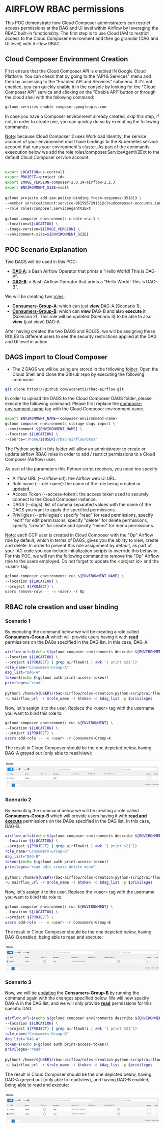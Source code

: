 # AIRFLOW RBAC permissions
This POC demonstrate how Cloud Composer administrators can restrict access permissions at the DAG and UI level within Airflow by leveraging the RBAC built-in functionality. The first step is to use Cloud IAM to restrict access to the Cloud Composer environment and then go granular (DAG and UI level) with Airflow RBAC.

## Cloud Composer Environment Creation
First ensure that the Cloud Composer API is enabled IN Google Cloud Platform. You can check that by going to the "API & Services" menu and then by accessing to the "Enabled API and Services" submenu. If it's not enabled, you can quickly enable it in the console by looking for the "Cloud Composer API" service and clicking on the "Enable API" button or through the cloud shell with the following command:

```bash
gcloud services enable composer.googleapis.com
```

In case you have a Composer environment already created, skip this step, if not, in order to create one, you can quickly do so by executing the following commands.

<u>Note</u>: because Cloud Composer 2 uses Workload Identity, the service account of your environment must have bindings to the Kubernetes service account that runs your environment's cluster. As part of the commands exeecution below we add the role roles/composer.ServiceAgentV2Ext to the default Cloud Composer service account.

```bash

export LOCATION=us-central1
export PROJECT=<project id>
export IMAGE_VERSION=composer-2.0.14-airflow-2.2.3
export ENVIRONMENT_SIZE=small

gcloud projects add-iam-policy-binding fresh-sequence-351813 \
--member serviceAccount:service-962595729151@cloudcomposer-accounts.iam.gserviceaccount.com \
--role roles/composer.ServiceAgentV2Ext

gcloud composer environments create env-1 \
--location=${LOCATION} \
--image-version=${IMAGE_VERSION} \
--environment-size=${ENVIRONMENT_SIZE}
```

## POC Scenario Explanation

Two DAGS will be used in this POC:
- <b><u>DAG A</u></b>: a Bash Airflow Operator that prints a "Hello World! This is DAG-A".
- <b><u>DAG-B</u></b>: a Bash Airflow Operator that prints a "Hello World! This is DAG-B".

We will be creating two <u>roles</u>:
- <b><u>Consumers-Group-A</u></b>: which can just <b>view</b> DAG-A (Scenario 1).
- <b><u>Consumers-Group-B</u></b>: which can <b>view</b> DAG-B and also <b>execute</b> it (Scenario 2). This role will be updated (Scenario 3) to be able to also <b>view</b> (just view) DAG-A.

After having created the two DAGS and ROLES, we will be assigning these ROLES to different users to see the security restrictions applied at the DAG and UI level in action.

## DAGS import to Cloud Composer
- The 2 DAGS we will be using are stored in the following [folder](https://github.com/wcanetti/rbac-airflow/tree/main/dags). Open the Cloud Shell and clone the GitHub repo by executing the following command:

```bash
git clone https://github.com/wcanetti/rbac-airflow.git
```

In order to upload the DAGS to the Cloud Composer DAGS folder, please execute the following command. Please first replace the <u>composer-environment-name</u> tag with the Cloud Composer environment name.

```bash
export ENVIRONMENT_NAME=<composer-environment-name>
gcloud composer environments storage dags import \
--environment ${ENVIRONMENT_NAME} \
--location ${LOCATION} \
--source="/home/${USER}/rbac-airflow/DAGs"
```

The Python script in this [folder](https://github.com/wcanetti/rbac-airflow/tree/main/roles-creation-python-script) will allow an administrator to create or update airflow RBAC roles in order to add / restrict permissions to a Cloud Composer (Airflow) user.

As part of the parameters this Python script receives, you need too specify:
- Airflow URL (--airflow-url): the Airflow web UI URL.
- Role name (--role-name): the name of the role being created or updated.
- Access Token (--access-token): the access token used to securely connect to the Cloud Composer instance.
- DAGS (--dags): list of comma separated values with the name of the DAGS you want to apply the specified permissions.
- Priviligies (--privilegies): specify "read" for read permissions, specify "edit" for edit permissions, specify "delete" for delete permissions, specify "create" for create and specify "menu" for menu permissions.

<u>Note</u>: each GCP user is created in Cloud Composer with the "Op" Airflow role by default, which in terms of DAGS, gives you the ability to view, create and delete. In order to prevent this role assignment by default, as part of your IAC code you can include initialization scripts to override this behavior. For this POC, we will run the following command to remove the "Op" Airflow role to the users employed. Do not forget to update the \<project id\> and the \<user\> tag.

```bash
gcloud composer environments run ${ENVIRONMENT_NAME} \
--location ${LOCATION} \
--project ${PROJECT} \
users remove-role -- -e <user> -r Op
```

## RBAC role creation and user binding

### Scenario 1

By executing the command below we will be creating a role called <b>Consumers-Group-A</b> which will provide users having it with <b><u>read</u></b> permissions on the DAGs specified in the DAG list. In this case, DAG-A.

```bash
airflow_url=$(echo $(gcloud composer environments describe ${ENVIRONMENT} \
--location ${LOCATION} \
--project ${PROJECT} | grep airflowUri | awk '{ print $2}'))
role_name="Consumers-Group-A"
dag_list="DAG-A"
token=$(echo $(gcloud auth print-access-token))
privileges="read"

python3 /home/${USER}/rbac-airflow/roles-creation-python-script/airflow_rbac_roles.py \
-u $airflow_url -r $role_name -t $token -d $dag_list -p $privileges
```

Now, let's assign it to the user. Replace the \<user\> tag with the username you want to bind this role to.

```bash
gcloud composer environments run ${ENVIRONMENT} \ 
--location ${LOCATION} \ 
--project ${PROJECT} \ 
users add-role -- -e <user> -r Consumers-Group-A
```

The result in Cloud Composer should be the one depicted below, having DAG-A greyed out (only able to read/view):

![Scenario 1](https://github.com/wcanetti/rbac-airflow/blob/main/images/dag-a.png)

### Scenario 2

By executing the command below we will be creating a role called <b>Consumers-Group-B</b> which will provide users having it with <b><u>read and execute</u></b> permissions on the DAGs specified in the DAG list. In this case, DAG-B.

```bash
airflow_url=$(echo $(gcloud composer environments describe ${ENVIRONMENT} \
--location ${LOCATION} \
--project ${PROJECT} | grep airflowUri | awk '{ print $2}'))
role_name="Consumers-Group-B"
dag_list="DAG-B"
token=$(echo $(gcloud auth print-access-token))
privileges="read edit create delete menu"

python3 /home/${USER}/rbac-airflow/roles-creation-python-script/airflow_rbac_roles.py \
-u $airflow_url -r $role_name -t $token -d $dag_list -p $privileges
```

Now, let's assign it to the user. Replace the \<user\> tag with the username you want to bind this role to.

```bash
gcloud composer environments run ${ENVIRONMENT} \ 
--location ${LOCATION} \ 
--project ${PROJECT} \ 
users add-role -- -e <user> -r Consumers-Group-B
```

The result in Cloud Composer should be the one depicted below, having DAG-B enabled, being able to read and execute:

![Scenario 2](https://github.com/wcanetti/rbac-airflow/blob/main/images/dag-b.png)

### Scenario 3

Now, we will be <u>updating</u> the <b>Consumers-Group-B</b> by running the command again with the changes specified below. We will now specify DAG-A in the DAG list, and we will only provide <b><u>read</u></b> permissions for this specific DAG.

```bash
airflow_url=$(echo $(gcloud composer environments describe ${ENVIRONMENT} \
--location ${LOCATION} \
--project ${PROJECT} | grep airflowUri | awk '{ print $2}'))
role_name="Consumers-Group-B"
dag_list="DAG-A"
token=$(echo $(gcloud auth print-access-token))
privileges="read"

python3 /home/${USER}/rbac-airflow/roles-creation-python-script/airflow_rbac_roles.py \
-u $airflow_url -r $role_name -t $token -d $dag_list -p $privileges
```

The result in Cloud Composer should be the one depicted below, having DAG-A greyed out (only able to read/view), and having DAG-B enabled, being able to read and execute:

![Scenario 3](https://github.com/wcanetti/rbac-airflow/blob/main/images/dag-a-b.png)
